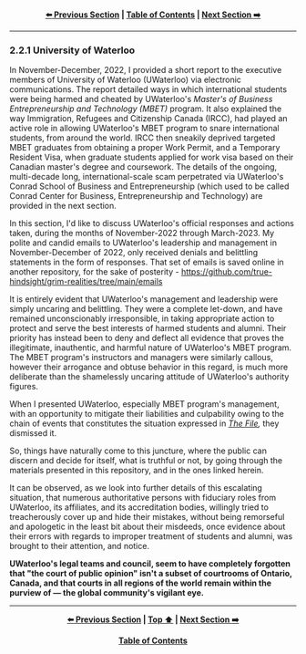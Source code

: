 <div align="center">
  
  **[:arrow_left: Previous Section][Prev] | [Table of Contents][TOC] | [Next Section :arrow_right:][Next]**
  
  [Prev]: ./02-2.md
  [Next]: ./02-2-2.md
  [TOC]: ./README.md#table-of-contents
  
</div>

---

### 2.2.1 University of Waterloo

In November-December, 2022, I provided a short report to the executive members of University of Waterloo (UWaterloo) via electronic communications. The report detailed ways in which international students were being harmed and cheated by UWaterloo's *Master's of Business Entrepreneurship and Technology (MBET)* program. It also explained the way Immigration, Refugees and Citizenship Canada (IRCC), had played an active role in allowing UWaterloo's MBET program to snare international students, from around the world. IRCC then sneakily deprived targeted MBET graduates from obtaining a proper Work Permit, and a Temporary Resident Visa, when graduate students applied for work visa based on their Canadian master's degree and coursework. The details of the ongoing, multi-decade long, international-scale scam perpetrated via UWaterloo's Conrad School of Business and Entrepreneurship (which used to be called Conrad Center for Business, Entrepreneurship and Technology) are provided in the next section. 

In this section, I'd like to discuss UWaterloo's official responses and actions taken, during the months of November-2022 through March-2023. My polite and candid emails to UWaterloo's leadership and management in November-December of 2022, only received denials and belittling statements in the form of responses. That set of emails is saved online in another repository, for the sake of posterity - https://github.com/true-hindsight/grim-realities/tree/main/emails  

It is entirely evident that UWaterloo's management and leadership were simply uncaring and belittling. They were a complete let-down, and have remained unconscionably irresponsible, in taking appropriate action to protect and serve the best interests of harmed students and alumni. Their priority has instead been to deny and deflect all evidence that proves the illegitimate, inauthentic, and harmful nature of UWaterloo's MBET program. The MBET program's instructors and managers were similarly callous, however their arrogance and obtuse behavior in this regard, is much more deliberate than the shamelessly uncaring attitude of UWaterloo's authority figures. 

When I presented UWaterloo, especially MBET program's management, with an opportunity to mitigate their liabilities and culpability owing to the chain of events that constitutes the situation expressed in *[The File](https://github.com/true-hindsight/grim-realities/blob/main/navigating-this-gitrepo.md#20-navigating-this-documentation),* they dismissed it.

So, things have naturally come to this juncture, where the public can discern and decide for itself, what is truthful or not, by going through the materials presented in this repository, and in the ones linked herein.

It can be observed, as we look into further details of this escalating situation, that numerous authoritative persons with fiduciary roles from UWaterloo, its affiliates, and its accreditation bodies, willingly tried to treacherously cover up and hide their mistakes, without being remorseful and apologetic in the least bit about their misdeeds, once evidence about their errors with regards to improper treatment of students and alumni, was brought to their attention, and notice. 

**UWaterloo's legal teams and council, seem to have completely forgotten that "the court of public opinion" isn't a subset of courtrooms of Ontario, Canada, and that courts in all regions of the world remain within the purview of — the global community's vigilant eye.** 

---
<div align="center">
  
  **[:arrow_left: Previous Section][Prev] | [Top :arrow_up:][Top] | [Next Section :arrow_right:][Next]** 
  
  **[Table of Contents][TOC]**

  [Prev]: ./02-2.md
  [Top]: ./02-2-1.md#221-university-of-waterloo
  [Next]: ./02-2-2.md
  [TOC]: ./README.md#table-of-contents
  
</div>